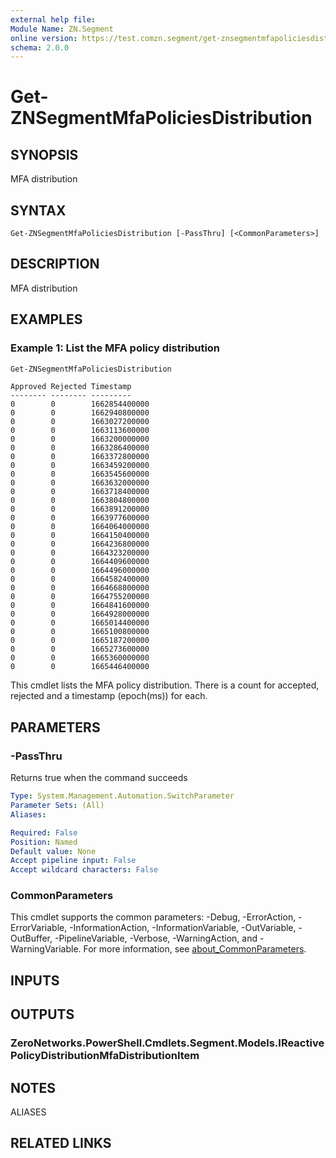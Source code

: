 ```yaml
---
external help file:
Module Name: ZN.Segment
online version: https://test.comzn.segment/get-znsegmentmfapoliciesdistribution
schema: 2.0.0
---
```


# Get-ZNSegmentMfaPoliciesDistribution

## SYNOPSIS
MFA distribution

## SYNTAX

```
Get-ZNSegmentMfaPoliciesDistribution [-PassThru] [<CommonParameters>]
```

## DESCRIPTION
MFA distribution

## EXAMPLES

### Example 1: List the MFA policy distribution
```powershell
Get-ZNSegmentMfaPoliciesDistribution
```

```output
Approved Rejected Timestamp
-------- -------- ---------
0        0        1662854400000
0        0        1662940800000
0        0        1663027200000
0        0        1663113600000
0        0        1663200000000
0        0        1663286400000
0        0        1663372800000
0        0        1663459200000
0        0        1663545600000
0        0        1663632000000
0        0        1663718400000
0        0        1663804800000
0        0        1663891200000
0        0        1663977600000
0        0        1664064000000
0        0        1664150400000
0        0        1664236800000
0        0        1664323200000
0        0        1664409600000
0        0        1664496000000
0        0        1664582400000
0        0        1664668800000
0        0        1664755200000
0        0        1664841600000
0        0        1664928000000
0        0        1665014400000
0        0        1665100800000
0        0        1665187200000
0        0        1665273600000
0        0        1665360000000
0        0        1665446400000
```

This cmdlet lists the MFA policy distribution.
There is a count for accepted, rejected and a timestamp (epoch(ms)) for each.

## PARAMETERS

### -PassThru
Returns true when the command succeeds

```yaml
Type: System.Management.Automation.SwitchParameter
Parameter Sets: (All)
Aliases:

Required: False
Position: Named
Default value: None
Accept pipeline input: False
Accept wildcard characters: False
```

### CommonParameters
This cmdlet supports the common parameters: -Debug, -ErrorAction, -ErrorVariable, -InformationAction, -InformationVariable, -OutVariable, -OutBuffer, -PipelineVariable, -Verbose, -WarningAction, and -WarningVariable. For more information, see [about_CommonParameters](http://go.microsoft.com/fwlink/?LinkID=113216).

## INPUTS

## OUTPUTS

### ZeroNetworks.PowerShell.Cmdlets.Segment.Models.IReactivePolicyDistributionMfaDistributionItem

## NOTES

ALIASES

## RELATED LINKS

